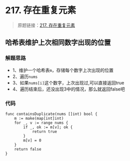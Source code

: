 # 217. 存在重复元素

> 原题链接：[217. 存在重复元素](https://leetcode-cn.com/problems/contains-duplicate/)
## 哈希表维护上次相同数字出现的位置
### 解题思路
* 1、维护一个哈希表``m``，存储每个数字上次出现的位置
* 2、遍历``nums``
* 3、如果``nums[i]``这个数字，上次出现过,可以直接返回true
* 4、遍历结束后，还没出现3中的情况，那么就返回false吧
### 代码

```golang
func containsDuplicate(nums []int) bool {
	m := make(map[int]int)
	for _, v := range nums {
		if _, ok := m[v]; ok {
			return true
		}
		m[v] = 0
	}
	return false
}
```
